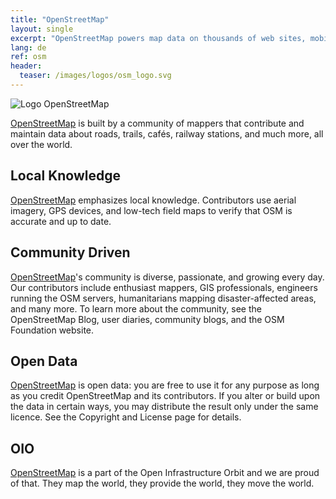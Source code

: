 ```yaml
---
title: "OpenStreetMap"
layout: single
excerpt: "OpenStreetMap powers map data on thousands of web sites, mobile apps, and hardware devices. OSM provides community driven open data."
lang: de
ref: osm
header:
  teaser: /images/logos/osm_logo.svg
---
```

![Logo OpenStreetMap](/images/logos/osm_logo.svg "Logo OpenStreetMap")

[OpenStreetMap](https://openstreetmap.org "OpenStreetmap.org Website") is built by a community of mappers that contribute and maintain data about roads, trails, cafés, railway stations, and much more, all over the world.

## Local Knowledge

[OpenStreetMap](https://openstreetmap.org "OpenStreetmap.org Website") emphasizes local knowledge. Contributors use aerial imagery, GPS devices, and low-tech field maps to verify that OSM is accurate and up to date.

## Community Driven

[OpenStreetMap](https://openstreetmap.org "OpenStreetmap.org Website")'s community is diverse, passionate, and growing every day. Our contributors include enthusiast mappers, GIS professionals, engineers running the OSM servers, humanitarians mapping disaster-affected areas, and many more. To learn more about the community, see the OpenStreetMap Blog, user diaries, community blogs, and the OSM Foundation website.

## Open Data

[OpenStreetMap](https://openstreetmap.org "OpenStreetmap.org Website") is open data: you are free to use it for any purpose as long as you credit OpenStreetMap and its contributors. If you alter or build upon the data in certain ways, you may distribute the result only under the same licence. See the Copyright and License page for details.

## OIO

[OpenStreetMap](https://openstreetmap.org "OpenStreetmap.org Website") is a part of the Open Infrastructure Orbit and we are proud of that. They map the world, they provide the world, they move the world.
